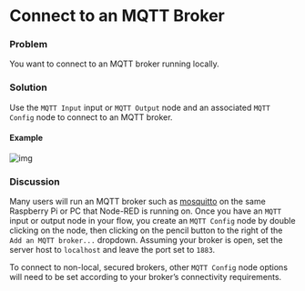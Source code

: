 # Connect to an MQTT Broker

### Problem

You want to connect to an MQTT broker running locally.

### Solution

Use the `MQTT Input` input or `MQTT Output` node and an associated `MQTT Config` node to connect to an MQTT broker.

#### Example

![img](https://cookbook.nodered.org/images/mqtt/connect-to-broker.png)

### Discussion

Many users will run an MQTT broker such as [mosquitto](http://mosquitto.org) on the same Raspberry Pi or PC that Node-RED is running on.  Once you have an `MQTT` input or output node in your flow, you create an `MQTT Config` node by double clicking on the node, then clicking on the pencil button to the right of the `Add an MQTT broker...` dropdown.  Assuming your broker is open, set the server host to `localhost` and leave the port set to `1883`.

To connect to non-local, secured brokers, other `MQTT Config` node options will need to be set according to your broker’s connectivity requirements.